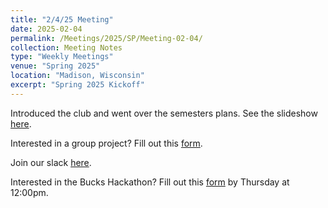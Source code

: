 ```yaml
---
title: "2/4/25 Meeting"
date: 2025-02-04
permalink: /Meetings/2025/SP/Meeting-02-04/
collection: Meeting Notes
type: "Weekly Meetings"
venue: "Spring 2025"
location: "Madison, Wisconsin"
excerpt: "Spring 2025 Kickoff"
---
```

Introduced the club and went over the semesters plans. See the slideshow [here](https://docs.google.com/presentation/d/1tB6ct6LQ95aez40EvhM0n2LiuchhKLLoRsO45od1T9A/edit?usp=sharing).

Interested in a group project? Fill out this [form](https://docs.google.com/forms/d/e/1FAIpQLSd8V63BRO4KT-KK0lY2INvEoamtrFymQlONWk-o6dqXusgnsw/viewform?usp=sf_link).

Join our slack [here](https://join.slack.com/t/uw-sports-analytics/shared_invite/zt-2g6wzl691-ktrbgddIbCz2R4SYm4qLhg).

Interested in the Bucks Hackathon? Fill out this [form](https://docs.google.com/forms/d/e/1FAIpQLSc5vVJgDMn9DLPEvnBGaFTETYUR83kicKjCxSgB3WtR3qA_rg/viewform?usp=dialog) by Thursday at 12:00pm.
